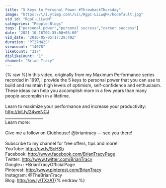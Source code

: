 ```yaml
---
title: "5 Keys to Personal Power #ThrowbackThursday"
image: "https:\/\/i.ytimg.com\/vi\/RgpC-LiLwqM\/hqdefault.jpg"
vid_id: "RgpC-LiLwqM"
categories: "People-Blogs"
tags: ["personal power","personal success","career success"]
date: "2021-10-18T02:35:00+03:00"
vid_date: "2016-05-05T17:29:49Z"
duration: "PT27M42S"
viewcount: "14078"
likeCount: "317"
dislikeCount: "1"
channel: "Brian Tracy"
---
```

{% raw %}In this video, originally from my Maximum Performance series recorded in 1997, I provide the 5 keys to personal power that you can use to build and maintain high levels of optimism, self-confidence and enthusiasm. These ideas can help you accomplish more in a few years than many people accomplish in a lifetime.<br /><br />Learn to maximize your performance and increase your productivity: <a rel="nofollow" target="blank" href="http://bit.ly/24weNCJ">http://bit.ly/24weNCJ</a><br />___________________<br />Learn more:<br /><br />Give me a follow on Clubhouse! @briantracy — see you there!  <br /><br />Subscribe to my channel for free offers, tips and more!<br />YouTube: <a rel="nofollow" target="blank" href="http://ow.ly/ScHSb">http://ow.ly/ScHSb</a> <br />Facebook: <a rel="nofollow" target="blank" href="http://www.facebook.com/BrianTracyPage">http://www.facebook.com/BrianTracyPage</a><br />Twitter: <a rel="nofollow" target="blank" href="http://www.twitter.com/BrianTracy">http://www.twitter.com/BrianTracy</a><br />Google+: +BrianTracyOfficialPage<br />Pinterest: <a rel="nofollow" target="blank" href="http://www.pinterest.com/BrianTracy">http://www.pinterest.com/BrianTracy</a><br />Instagram: @TheBrianTracy<br />Blog: <a rel="nofollow" target="blank" href="http://ow.ly/TXzAT">http://ow.ly/TXzAT</a>{% endraw %}
